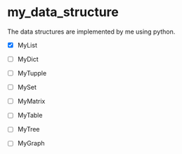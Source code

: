 # my_data_structure
The data structures are implemented by me using python.
- [x] MyList
- [ ] MyDict
- [ ] MyTupple
- [ ] MySet
- [ ] MyMatrix
- [ ] MyTable
- [ ] MyTree
- [ ] MyGraph


